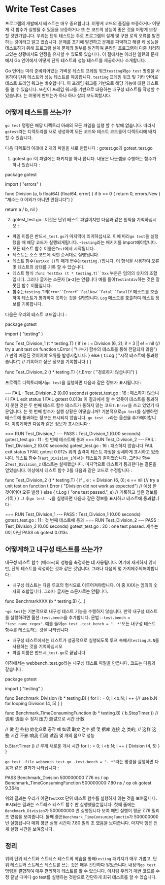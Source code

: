# Write Test Cases

프로그램의 개발에서 테스트는 매우 중요합니다. 어떻게 코드의 품질을 보증하거나 어떻게 각 함수가 실행될 수 있음을 보증하거나 또 쓴 코드의 성능이 좋은 것을 어떻게 보장 할 것인가입니다. 우리는 단위 테스트는 주로 프로그램의 설계 및 구현 로직 오류를 발견하는 것이라고 알고 있습니다. 문제를 조기에 발견하고 문제를 파악하고 해결 케 성능을 테스트하기 위해 프로그램 설계 문제의 일부를 발견하여 온라인 프로그램이 다중 처리하고있는 상황에서도 안정을 유지할 수 있도록 있습니다. 이 절에서는 이러한 일련의 문제에서 Go 언어에서 어떻게 단위 테스트와 성능 테스트를 제공하거나 소개합니다.

Go 언어는 미리 준비되어있는 가벼운 테스트 프레임 워크`testing`와`go test` 명령을 사용하여 단위 테스트와 성능 테스트를 제공합니다. `testing` 프레임 워크 및 기타 언어로 테스트 프레임 워크는 비슷합니다. 이 프레임 워크를 기반으로 해당 기능에 대한 테스트를 쓸 수 있습니다. 또한이 프레임 워크를 기반으로 대응하는 내구성 테스트를 작성할 수 있습니다. 는 어떻게 만드는가 하나 하나 살펴 보도록합시다.

## 어떻게 테스트를 쓰는가?
`go test` 명령은 해당 디렉토리 아래의 모든 파일을 실행 할 수 밖에 없습니다. 따라서`gotest`라는 디렉토리를 새로 생성하여 모든 코드와 테스트 코드를이 디렉토리에 배치 할 수 있습니다.

다음 디렉토리 아래에 2 개의 파일을 새로 만듭니다 : gotest.go과 gotest_test.go

1. gotest.go :이 파일에는 패키지를 하나 씁니다. 내용은 나눗셈을 수행하는 함수가 하나 있습니다 :

package gotest

import (
"errors"
)

func Division (a, b float64) (float64, error) {
if b == 0 {
return 0, errors.New ( "제수는 0 이외가 아니면 안됩니다")
}

return a / b, nil
}

2. gotest_test.go : 이것은 단위 테스트 파일이지만 다음과 같은 원칙을 기억하십시오 :

- 파일 이름은 반드시`_test.go`가 마지막에 띄게하십시오. 이에 따라`go test`을 실행했을 때 해당 코드가 실행되게됩니다.
-`testing`라는 패키지를 import해야합니다.
- 모든 테스트 함수 이름은`Test`에서 시작됩니다.
- 테스트는 소스 코드에 적힌 순서대로 실행됩니다.
- 테스트 함수`TestXxx ()`의 매개 변수는`testing.T`입니다. 이 형식을 사용하여 오류 및 테스트의 상태를 기록 할 수 있습니다.
- 테스트 형식 :`func TestXxx (t * testing.T)``Xxx` 부분은 임의의 숫자의 조합입니다. 그러나 글자는 소문자 [a-z]는 안됩니다 예를 들어`Testintdiv`하는 것은 잘못된 함수 이름입니다.
- 함수는`testing.T`의`Error``Errorf``FailNow``Fatal``FatalIf` 메소드를 호출하여 테스트가 통과하지 못하는 것을 설명합니다. `Log` 메소드를 호출하여 테스트 정보를 기록합니다.

다음은 우리의 테스트 코드입니다 :

package gotest

import (
"testing"
)

func Test_Division_1 (t * testing.T) {
if i e : = Division (6, 2); i! = 3 || e! = nil {// try a unit test on function
t.Error ( "나누기 함수의 테스트를 통해 전달되지 않음") // 만약 예정된 것이어야 오류를 발생시킵니다.
} else {
t.Log ( "시작 테스트에 통과했습니다") // 기록하고 싶은 정보를 기록합니다
}
}

func Test_Division_2 (t * testing.T) {
t.Error ( "경로하지 않습니다")
}

프로젝트 디렉토리에서`go test`을 실행하면 다음과 같은 정보가 표시됩니다 :

--- FAIL : Test_Division_2 (0.00 seconds)
gotest_test.go : 16 : 패스하지 않습니다
FAIL
exit status 1
FAIL gotest 0.013s
이 결과에서 알 수 있듯이 테스트를 통과하지 못한 것은 두 번째 테스트 함수 테스트가 통하지 않는 코드`t.Error`을 쓰고 있었기 때문입니다. 는 첫 번째 함수가 실행 상황은 어떻습니까? 기본적으로`go test`를 실행하면 테스트에 통과하는 정보는 표시되지 않습니다. `go test -v`라는 옵션을 추가해야합니다. 이렇게하면 다음과 같은 정보가 표시됩니다 :

=== RUN Test_Division_1
--- PASS : Test_Division_1 (0.00 seconds)
gotest_test.go : 11 : 첫 번째 테스트에 통과
=== RUN Test_Division_2
--- FAIL : Test_Division_2 (0.00 seconds)
gotest_test.go : 16 : 패스하지 않습니다
FAIL
exit status 1
FAIL gotest 0.012s
위의 출력이 테스트 과정을 상세하게 표시하고 있습니다. 테스트 함수 1`Test_Division_1`에서는 테스트가 같이했습니다. 그러나 함수 2`Test_Division_2` 테스트는 실패했습니다. 마지막으로 테스트가 통과한다는 결론을 얻었습니다. 이상에서 테스트 함수 2를 다음과 같은 코드로 수정합니다 :

func Test_Division_2 (t * testing.T) {
if _ e : = Division (6, 0); e == nil {// try a unit test on function
t.Error ( "Division did not work as expected") // 예상 한 것이어야 오류 발생
} else {
t.Log ( "one test passed.", e) // 기록하고 싶은 정보를 기록
}
}
그 후`go test -v`을 실행하면 다음과 같은 정보를 표시하고 테스트에 통과합니다 :

=== RUN Test_Division_1
--- PASS : Test_Division_1 (0.00 seconds)
gotest_test.go : 11 : 첫 번째 테스트에 통과
=== RUN Test_Division_2
--- PASS : Test_Division_2 (0.00 seconds)
gotest_test.go : 20 : one test passed. 제수는 0이 아닌
PASS
ok gotest 0.013s

## 어떻게하고 내구성 테스트를 쓰는가?
내구성 테스트 함수 (메소드)의 성능을 측정하는 데 사용됩니다. 여기에 재게하지 않지만, 단위 테스트를 작성하는 것과 같은 것입니다. 그러나 다음의 몇 가지에주의해야합니다 :

- 내구성 테스트는 다음 루프의 형식으로 이루어져야합니다. 이 중 XXX는 임의의 숫자의 조합입니다. 그러나 글자는 소문자로는 안됩니다.

func BenchmarkXXX (b * testing.B) {...}

-`go test`는 기본적으로 내구성 테스트 기능을 수행하지 않습니다. 만약 내구성 테스트를 실행하려면 옵션`-test.bench`을 추가합니다. 문법 :`-test.bench = "test_name_regex"`. 예를 들어`go test -test.bench = ". *"`모든 내구성 테스트 함수를 테스트하는 것을 나타냅니다
- 내구성 테스트에서는 테스트가 성공적으로 실행되도록 루프 속에서`testing.B.N`를 사용하는 것을 기억하십시오
- 파일 이름은 반드시`_test.go`로 끝납니다

이하에서는 webbench_test.go라는 내구성 테스트 파일을 만듭니다. 코드는 다음과 같습니다 :

package gotest

import (
"testing"
)

func Benchmark_Division (b * testing.B) {
for i : = 0; i <b.N; i ++ {// use b.N for looping
Division (4, 5)
}
}

func Benchmark_TimeConsumingFunction (b * testing.B) {
b.StopTimer () // 调用 该函 수 정지 压力 测试으로 시간 计数

// 做 한 些初 始化으로 공작 예 如读 取文 건수 据 몇 据库 连接 之 类的,
// 这样 这些 시간 不影 响我 们测 试函 몇 개의 몸으로 성능

b.StartTimer () // 무게 새로운 개시 시간
for i : = 0; i <b.N; i ++ {
Division (4, 5)
}
}


`go test -file webbench_test.go -test.bench = ". *"`라는 명령을 실행하면 다음과 같은 결과가 나타납니다 :

PASS
Benchmark_Division 500000000 7.76 ns / op
Benchmark_TimeConsumingFunction 500000000 7.80 ns / op
ok gotest 9.364s

위의 결과는 우리가 어떤`TestXXX` 단위 테스트 함수를 실행하지 않는 것을 보여줍니다. 표시되는 결과는 스트레스 테스트 함수 만 실행했을뿐입니다. 첫째 줄에는`Benchmark_Division`가 500000000 번 실행됩니다 보여 매번 실행이 평균 7.76 밀리 초 였음을 보여줍니다. 둘째 줄은`Benchmark_TimeConsumingFunctin`가 500000000 번 실행됩니다 매회 평균 실행 시간이 7.80 밀리 초 였음을 보여줍니다. 마지막 행은 전체 실행 시간을 보여줍니다.

## 정리
위의 단위 테스트와 스트레스 테스트의 학습을 통해`testing` 패키지가 매우 가볍고, 단위 테스트와 스트레스 테스트를 쓰는 것은 매우 간단하다 알았습니다. 내장의`go test` 명령을 결합하여 매우 편리하게 테스트를 할 수 있습니다. 이처럼 우리가 매번 코드를 수정 끝날 때마다 go test를 실행하는 것만으로 간단하게 회귀 테스트를 할 수 있습니다.



